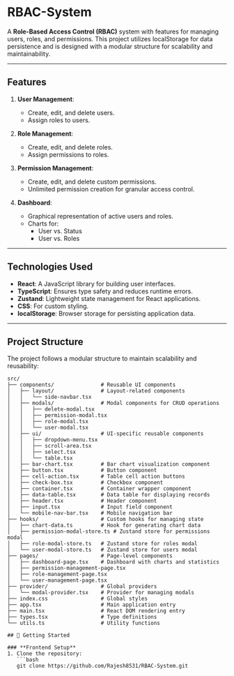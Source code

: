 # RBAC-System
A **Role-Based Access Control (RBAC)** system with features for managing users, roles, and permissions. This project utilizes localStorage for data persistence and is designed with a modular structure for scalability and maintainability.

---

## Features

1. **User Management**:
   - Create, edit, and delete users.
   - Assign roles to users.

2. **Role Management**:
   - Create, edit, and delete roles.
   - Assign permissions to roles.

3. **Permission Management**:
   - Create, edit, and delete custom permissions.
   - Unlimited permission creation for granular access control.

4. **Dashboard**:
   - Graphical representation of active users and roles.
   - Charts for:
     - User vs. Status
     - User vs. Roles

---

## Technologies Used

- **React**: A JavaScript library for building user interfaces.
- **TypeScript**: Ensures type safety and reduces runtime errors.
- **Zustand**: Lightweight state management for React applications.
- **CSS**: For custom styling.
- **localStorage**: Browser storage for persisting application data.

---

## Project Structure

The project follows a modular structure to maintain scalability and reusability:

```plaintext
src/
├── components/               # Reusable UI components
│   ├── layout/               # Layout-related components
│   │   └── side-navbar.tsx
│   ├── modals/               # Modal components for CRUD operations
│   │   ├── delete-modal.tsx
│   │   ├── permission-modal.tsx
│   │   ├── role-modal.tsx
│   │   └── user-modal.tsx
│   ├── ui/                   # UI-specific reusable components
│   │   ├── dropdown-menu.tsx
│   │   ├── scroll-area.tsx
│   │   ├── select.tsx
│   │   └── table.tsx
│   ├── bar-chart.tsx         # Bar chart visualization component
│   ├── button.tsx            # Button component
│   ├── cell-action.tsx       # Table cell action buttons
│   ├── check-box.tsx         # Checkbox component
│   ├── container.tsx         # Container wrapper component
│   ├── data-table.tsx        # Data table for displaying records
│   ├── header.tsx            # Header component
│   ├── input.tsx             # Input field component
│   └── mobile-nav-bar.tsx    # Mobile navigation bar
├── hooks/                    # Custom hooks for managing state
│   ├── chart-data.ts         # Hook for generating chart data
│   ├── permission-modal-store.ts # Zustand store for permissions modal
│   ├── role-modal-store.ts   # Zustand store for roles modal
│   └── user-modal-store.ts   # Zustand store for users modal
├── pages/                    # Page-level components
│   ├── dashboard-page.tsx    # Dashboard with charts and statistics
│   ├── permission-management-page.tsx
│   ├── role-management-page.tsx
│   └── user-management-page.tsx
├── provider/                 # Global providers
│   └── modal-provider.tsx    # Provider for managing modals
├── index.css                 # Global styles
├── app.tsx                   # Main application entry
├── main.tsx                  # React DOM rendering entry
├── types.tsx                 # Type definitions
└── utils.ts                  # Utility functions

## 🚀 Getting Started

### **Frontend Setup**
1. Clone the repository:
   ```bash
   git clone https://github.com/Rajesh8531/RBAC-System.git
